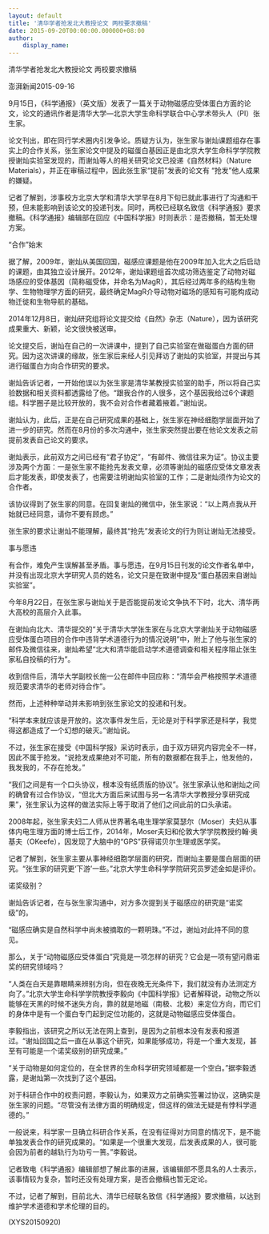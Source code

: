 ```yaml
---
layout: default
title: '清华学者抢发北大教授论文 两校要求撤稿'
date: 2015-09-20T00:00:00.000000+08:00
author:
    display_name: 
---
```


清华学者抢发北大教授论文 两校要求撤稿

澎湃新闻2015-09-16

9月15日，《科学通报》（英文版）发表了一篇关于动物磁感应受体蛋白方面的论文，论文的通讯作者是清华大学—北京大学生命科学联合中心学术带头人（PI）张生家。

论文刊出，即在同行学术圈内引发争论。质疑方认为，张生家与谢灿课题组存在事实上的合作关系，张生家论文中提及的磁蛋白基因正是由北京大学生命科学学院教授谢灿实验室发现的，而谢灿等人的相关研究论文已投递《自然材料》（Nature Materials），并正在审稿过程中，因此张生家“提前”发表的论文有 “抢发”他人成果的嫌疑。

记者了解到，涉事校方北京大学和清华大学早在8月下旬已就此事进行了沟通和干预，但未能影响到该论文的投递刊发。同时，两校已经联名致信《科学通报》要求撤稿。《科学通报》编辑部在回应《中国科学报》时则表示：是否撤稿，暂无处理方案。

“合作”始末

据了解，2009年，谢灿从美国回国，磁感应课题是他在2009年加入北大之后启动的课题，由其独立设计展开。2012年，谢灿课题组首次成功筛选鉴定了动物对磁场感应的受体基因（简称磁受体，并命名为MagR），其后经过两年多的结构生物学、生物物理学方面的研究，最终确定MagR介导动物对磁场的感知有可能构成动物迁徙和生物导航的基础。

2014年12月8日，谢灿研究组将论文提交给《自然》杂志（Nature），因为该研究成果重大、新颖，论文很快被送审。

论文提交后，谢灿在自己的一次讲课中，提到了自己实验室在做磁蛋白方面的研究。因为这次讲课的缘故，张生家后来经人引见拜访了谢灿的实验室，并提出与其进行磁蛋白方向合作研究的要求。

谢灿告诉记者，一开始他误以为张生家是清华某教授实验室的助手，所以将自己实验数据和相关资料都透露给了他。“跟我合作的人很多，这个基因我给过6个课题组。科学圈子是比较开放的，我不会对合作者藏着掖着。”谢灿说。

谢灿认为，此后，正是在自己研究成果的基础上，张生家在神经细胞学层面开始了进一步的研究。然而在8月份的多次沟通中，张生家突然提出要在他论文发表之前提前发表自己论文的要求。

谢灿表示，此前双方之间已经有“君子协定”，“有邮件、微信往来为证”。协议主要涉及两个方面：一是张生家不能抢先发表文章，必须等谢灿的磁感应受体文章发表后才能发表，即使发表了，也需要注明谢灿实验室的工作；二是谢灿须作为论文的合作者。

该协议得到了张生家的同意。在回复谢灿的微信中，张生家说：“以上两点我从开始就已经同意，请你不要有顾虑。”

张生家的要求让谢灿不能理解，最终其“抢先”发表论文的行为则让谢灿无法接受。

事与愿违

有合作，难免产生误解甚至矛盾。事与愿违，在9月15日刊发的论文作者名单中，并没有出现北京大学研究人员的姓名，论文只是在致谢中提及“蛋白基因来自谢灿实验室”。

今年8月22日，在张生家与谢灿关于是否能提前发论文争执不下时，北大、清华两大高校的高层介入此事。

在谢灿向北大、清华提交的“关于清华大学张生家在与北京大学谢灿关于动物磁感应受体蛋白项目的合作中违背学术道德行为的情况说明”中，附上了他与张生家的邮件及微信往来，谢灿希望“北大和清华能启动学术道德调查和相关程序阻止张生家私自投稿的行为”。

收到信件后，清华大学副校长施一公在邮件中回应称：“清华会严格按照学术道德规范要求清华的老师对待合作”。

然而，上述种种举动并未影响到张生家论文的投递和刊发。

“科学本来就应该是开放的。这次事件发生后，无论是对于科学家还是科学，我觉得这都造成了一个幻想的破灭。”谢灿说。

不过，张生家在接受《中国科学报》采访时表示，由于双方研究内容完全不一样，因此不属于抢发。“说抢发成果绝对不可能，所有的数据都在我手上，他发他的，我发我的，不存在抢发。”

“我们之间是有一个口头协议，根本没有纸质版的协议”。张生家承认他和谢灿之间的确曾有过合作协议，“但北大方面后来试图与另一名清华大学教授分享研究成果”，张生家认为这样的做法实际上等于取消了他们之间此前的口头承诺。

2008年起，张生家夫妇二人师从世界著名电生理学家莫瑟尔（Moser）夫妇从事体内电生理方面的博士后工作，2014年，Moser夫妇和伦敦大学学院教授约翰·奥基夫（OKeefe），因发现了大脑中的“GPS”获得诺贝尔生理或医学奖。

记者了解到，张生家主要从事神经细胞学层面的研究，而谢灿主要是蛋白层面的研究。“张生家的研究更‘下游’一些。”北京大学生命科学学院研究员罗述金如是评价。

诺奖级别？

谢灿告诉记者，在与张生家沟通中，对方多次提到关于磁感应的研究是“诺奖级”的。

“磁感应确实是自然科学中尚未被摘取的一颗明珠。”不过，谢灿对此持不同的意见。

那么，关于“动物磁感应受体蛋白”究竟是一项怎样的研究？它会是一项有望问鼎诺奖的研究领域吗？

“人类在白天是靠眼睛来辨别方向，但在夜晚无光条件下，我们就没有办法测定方向了。”北京大学生命科学学院教授李毅向《中国科学报》记者解释说，动物之所以能够在天黑的时候不迷失方向，靠的就是地磁（南极、北极）来定位方向，而它们的身体中是有一个蛋白专门起到定位功能的，这就是动物磁感应受体蛋白。

李毅指出，该研究之所以无法在网上查到，是因为之前根本没有发表和报道过。“谢灿回国之后一直在从事这个研究，如果能够成功，将是一个重大发现，甚至有可能是一个诺奖级别的研究成果。”

“关于动物是如何定位的，在全世界的生命科学研究领域都是一个空白。”据李毅透露，是谢灿第一次找到了这个基因。

对于科研合作中的权责问题，李毅认为，如果双方之前确实签署过协议，这确实是张生家的问题。“尽管没有法律方面的明确规定，但这样的做法无疑是有悖科学道德的。”

一般说来，科学家一旦确立科研合作关系，在没有征得对方同意的情况下，是不能单独发表合作的研究成果的。“如果是一个很重大发现，后发表成果的人，很可能会因为前者的越轨行为功亏一篑。”李毅说。

记者致电《科学通报》编辑部想了解此事的进展，该编辑部不愿具名的人士表示，该事情较为复杂，暂时还没有处理方案，是否会撤稿也暂无定论。

不过，记者了解到，目前北大、清华已经联名致信《科学通报》要求撤稿，以达到维护学术道德和学术伦理的目的。

(XYS20150920)

